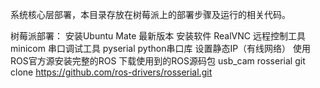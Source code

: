 系统核心层部署，本目录存放在树莓派上的部署步骤及运行的相关代码。

树莓派部署：
	安装Ubuntu Mate 最新版本
	安装软件
		RealVNC  远程控制工具
		minicom  串口调试工具
		pyserial python串口库
	设置静态IP（有线网络）
	使用ROS官方源安装完整的ROS
	下载使用到的ROS源码包
		usb_cam
		rosserial	git clone https://github.com/ros-drivers/rosserial.git
